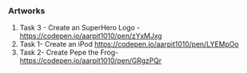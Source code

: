 ### Artworks

1. Task 3 - Create an SuperHero Logo  - https://codepen.io/aarpit1010/pen/zYxMJxg
2. Task 1- Create an iPod
https://codepen.io/aarpit1010/pen/LYEMpOo
3. Task 2- Create Pepe the Frog-
https://codepen.io/aarpit1010/pen/GRgzPQr